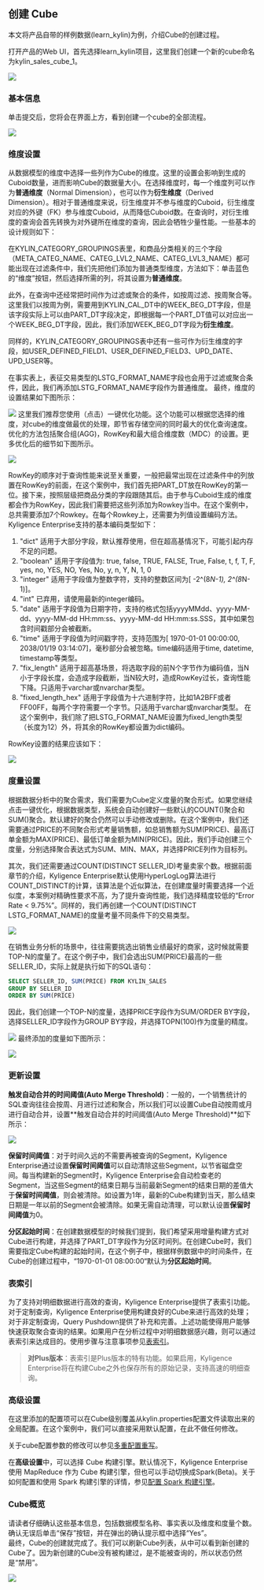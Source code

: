## 创建 Cube

本文将产品自带的样例数据(learn_kylin)为例，介绍Cube的创建过程。


打开产品的Web UI，首先选择learn_kylin项目，这里我们创建一个新的cube命名为kylin_sales_cube_1。

![](images/createcube_1.png)



### 基本信息

单击提交后，您将会在界面上方，看到创建一个cube的全部流程。

![](images/createcube_2.1.png)



### 维度设置

从数据模型的维度中选择一些列作为Cube的维度。这里的设置会影响到生成的Cuboid数量，进而影响Cube的数据量大小。在选择维度时，每一个维度列可以作为**普通维度**（Normal Dimension），也可以作为**衍生维度**（Derived Dimension）。相对于普通维度来说，衍生维度并不参与维度的Cuboid，衍生维度对应的外键（FK）参与维度Cuboid，从而降低Cuboid数。在查询时，对衍生维度的查询会首先转换为对外键所在维度的查询，因此会牺牲少量性能。一些基本的设计规则如下：

在KYLIN\_CATEGORY\_GROUPINGS表里，和商品分类相关的三个字段（META\_CATEG\_NAME、CATEG\_LVL2\_NAME、CATEG\_LVL3\_NAME）都可能出现在过滤条件中，我们先把他们添加为普通类型维度，方法如下：单击蓝色的“维度”按钮，然后选择所需的列，将其设置为**普通维度**。

此外，在查询中还经常把时间作为过滤或聚合的条件，如按周过滤、按周聚合等。这里我们以按周为例，需要用到KYLIN_CAL_DT中的WEEK_BEG_DT字段，但是该字段实际上可以由PART_DT字段决定，即根据每一个PART_DT值可以对应出一个WEEK_BEG_DT字段，因此，我们添加WEEK_BEG_DT字段为**衍生维度**。

同样的，KYLIN_CATEGORY_GROUPINGS表中还有一些可作为衍生维度的字段，如USER_DEFINED_FIELD1、USER_DEFINED_FIELD3、UPD_DATE、UPD_USER等。

在事实表上，表征交易类型的LSTG_FORMAT_NAME字段也会用于过滤或聚合条件，因此，我们再添加LSTG_FORMAT_NAME字段作为普通维度。
最终，维度的设置结果如下图所示：

![](images/createcube_3.png)
这里我们推荐您使用（点击）一键优化功能。这个功能可以根据您选择的维度，对cube的维度做最优的处理，即节省存储空间的同时最大的优化查询速度。优化的方法包括聚合组(AGG)，RowKey和最大组合维度数（MDC）的设置。更多优化后的细节如下图所示。

![](images/createcube_9.png)



RowKey的顺序对于查询性能来说至关重要，一般把最常出现在过滤条件中的列放置在RowKey的前面，在这个案例中，我们首先把PART_DT放在RowKey的第一位。接下来，按照层级把商品分类的字段跟随其后。由于参与Cuboid生成的维度都会作为RowKey，因此我们需要把这些列添加为Rowkey当中。在这个案例中，总共需要添加7个Rowkey。在每个Rowkey上，还需要为列值设置编码方法。Kyligence Enterprise支持的基本编码类型如下：

1. "dict" 适用于大部分字段，默认推荐使用，但在超高基情况下，可能引起内存不足的问题。
2. "boolean" 适用于字段值为: true, false, TRUE, FALSE, True, False, t, f, T, F, yes, no, YES, NO, Yes, No, y, n, Y, N, 1, 0
3. "integer" 适用于字段值为整数字符，支持的整数区间为[ -2^(8*N-1), 2^(8*N-1)]。
4. "int" 已弃用，请使用最新的integer编码。
5. "date" 适用于字段值为日期字符，支持的格式包括yyyyMMdd、yyyy-MM-dd、yyyy-MM-dd HH:mm:ss、yyyy-MM-dd HH:mm:ss.SSS，其中如果包含时间戳部分会被截断。
6. "time" 适用于字段值为时间戳字符，支持范围为[ 1970-01-01 00:00:00, 2038/01/19 03:14:07]，毫秒部分会被忽略。time编码适用于time, datetime, timestamp等类型。
7. "fix_length" 适用于超高基场景，将选取字段的前N个字节作为编码值，当N小于字段长度，会造成字段截断，当N较大时，造成RowKey过长，查询性能下降。只适用于varchar或nvarchar类型。
8. "fixed_length_hex" 适用于字段值为十六进制字符，比如1A2BFF或者FF00FF，每两个字符需要一个字节。只适用于varchar或nvarchar类型。
   在这个案例中，我们除了把LSTG_FORMAT_NAME设置为fixed_length类型（长度为12）外，将其余的RowKey都设置为dict编码。 

RowKey设置的结果应该如下：

![](images/createcube_10.png)



### 度量设置

根据数据分析中的聚合需求，我们需要为Cube定义度量的聚合形式。如果您继续点击一键优化，根据数据类型，系统会自动创建好一些默认的COUNT()聚合和SUM()聚合。默认建好的聚合仍然可以手动修改或删除。在这个案例中，我们还需要通过PRICE的不同聚合形式考量销售额，如总销售额为SUM(PRICE)、最高订单金额为MAX(PRICE)、最低订单金额为MIN(PRICE)。因此，我们手动创建三个度量，分别选择聚合表达式为SUM、MIN、MAX，并选择PRICE列作为目标列。

其次，我们还需要通过COUNT(DISTINCT SELLER_ID)考量卖家个数。根据前面章节的介绍，Kyligence Enterprise默认使用HyperLogLog算法进行COUNT_DISTINCT的计算，该算法是个近似算法，在创建度量时需要选择一个近似度，本案例对精确性要求不高，为了提升查询性能，我们选择精度较低的“Error Rate < 9.75%”。同样的，我们再创建一个COUNT(DISTINCT LSTG_FORMAT_NAME)的度量考量不同条件下的交易类型。

![](images/createcube_5.png)

在销售业务分析的场景中，往往需要挑选出销售业绩最好的商家，这时候就需要TOP-N的度量了。在这个例子中，我们会选出SUM(PRICE)最高的一些SELLER_ID，实际上就是执行如下的SQL语句：

```sql
SELECT SELLER_ID, SUM(PRICE) FROM KYLIN_SALES 
GROUP BY SELLER_ID 
ORDER BY SUM(PRICE)
```
因此，我们创建一个TOP-N的度量，选择PRICE字段作为SUM/ORDER BY字段，选择SELLER_ID字段作为GROUP BY字段，并选择TOPN(100)作为度量的精度。

![](images/createcube_6.png)
最终添加的度量如下图所示：

![](images/createcube_4.png)



### 更新设置

**触发自动合并的时间阈值(Auto Merge Threshold)**：一般的，一个销售统计的SQL查询往往会按周、月进行过滤和聚合，所以我们可以设置Cube自动按周或月进行自动合并，设置**触发自动合并的时间阈值(Auto Merge Threshold)**如下所示：

![](images/createcube_8.png)

**保留时间阈值**：对于时间久远的不需要再被查询的Segment，Kyligence Enterprise通过设置**保留时间阈值**可以自动清除这些Segment，以节省磁盘空间。每当构建新的Segment时，Kyligence Enterprise会自动检查老的Segment，当这些Segment的结束日期与当前最新Segment的结束日期的差值大于**保留时间阈值**，则会被清除。如设置为1年，最新的Cube构建到当天，那么结束日期是一年以前的Segment会被清除。如果无需自动清理，可以默认设置**保留时间阈值**为0。

**分区起始时间**：在创建数据模型的时候我们提到，我们希望采用增量构建方式对Cube进行构建，并选择了PART_DT字段作为分区时间列。在创建Cube时，我们需要指定Cube构建的起始时间，在这个例子中，根据样例数据中的时间条件，在Cube的创建过程中，“1970-01-01 08:00:00“默认为**分区起始时间**。



### 表索引

为了支持对明细数据进行高效的查询，Kyligence Enterprise提供了表索引功能。对于定制查询，Kyligence Enterprise使用构建良好的Cube来进行高效的处理；对于非定制查询，Query Pushdown提供了补充和完善。上述功能使得用户能够快速获取聚合查询的结果。如果用户在分析过程中对明细数据感兴趣，则可以通过表索引来达成目的。使用步骤与注意事项参见[表索引](table_index.cn.md)。

> **对Plus版本**：表索引是Plus版本的特有功能。如果启用，Kyligence Enterprise将在构建Cube之外也保存所有的原始记录，支持高速的明细查询。



### 高级设置

在这里添加的配置项可以在Cube级别覆盖从kylin.properties配置文件读取出来的全局配置。在这个案例中，我们可以直接采用默认配置，在此不做任何修改。

关于cube配置参数的修改可以参见[多重配置重写](../../config/config_override.cn.md)。

在**高级设置**中，可以选择 Cube 构建引擎。默认情况下，Kyligence Enterprise 使用 MapReduce 作为 Cube 构建引擎，但也可以手动切换成Spark(Beta)。关于如何配置和使用 Spark 构建引擎的详情，参见[配置 Spark 构建引擎](../../config/spark_engine_conf.cn.md)。	

### Cube概览

请读者仔细确认这些基本信息，包括数据模型名称、事实表以及维度和度量个数。确认无误后单击“保存”按钮，并在弹出的确认提示框中选择“Yes”。
​	
最终，Cube的创建就完成了。我们可以刷新Cube列表，从中可以看到新创建的Cube了。因为新创建的Cube没有被构建过，是不能被查询的，所以状态仍然是“禁用”。

![](images/createcube_11.png)
